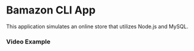 # Bamazon CLI App

This application simulates an online store that utilizes Node.js and MySQL.

### Video Example

